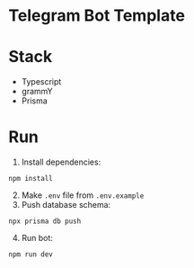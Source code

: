 # Telegram Bot Template

# Stack
- Typescript
- grammY
- Prisma

# Run
1. Install dependencies:
```
npm install
```
2. Make `.env` file from `.env.example`
3. Push database schema:
```
npx prisma db push
```
4. Run bot:
```
npm run dev
```